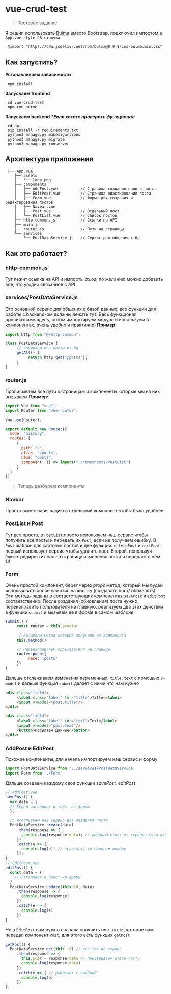 # vue-crud-test
> Тестовое задание

Я решил использовать [Bulma](https://bulma.io) вместо Bootstrap, подключил импортом в `App.vue style 28 строчка`

     @import "https://cdn.jsdelivr.net/npm/bulma@0.9.1/css/bulma.min.css"

## Как запустить?
**Устанавливаем зависимости**

     npm install      
**Запускаем frontend**

     cd vue-crud-test
     npm run serve
**Запускаем backend _*Если хотите проверить функционал_**

     cd api
     pip install -r requirements.txt
     python3 manage.py makemigartions
     python3 manage.py migrate
     python3 manage.py runserver


## Архитектура приложения
```
 ├── App.vue
    ├── assets                 
    │   └── logo.png
    ├── components               
    │   ├── AddPost.vue          // Страница создания нового поста
    │   ├── EditPost.vue         // Страница едактирования поста
    │   ├── Form.vue             // Форма для создания и редактирования постов
    │   ├── Navbar.vue
    │   ├── Post.vue             // Отдельный пост
    │   └── PostList.vue         // Список постов
    ├── http-common.js           // Ссылки на API
    ├── main.js
    ├── router.js                // Пути на страницы
    └── services
        └── PostDataService.js   // Сервис для общения с бд
```

## Как это работает? 

### hhtp-common.js
Тут лежит ссылка на API и импорты *axios*, по желанию можно добавить все, что угодно связанное с API

### services/PostDataService.js
Это основной сервис для общения с базой данных, все функции для работы с backend-ом должны лежать тут.
Весь функционал прописываем здесь, потом импортируем модуль и используем в компонентах, очень удобно и практично)
**Пример:**
```javascript
import http from "@/http-common";

class PostDataService {
     // забираем все посты из бд
     getAll() {
          return http.get("/posts");
     }
}
```
### router.js
Прописываем все пути к страницам и компоненты которые мы на них вызываем
**Пример:**
```javascript
import Vue from "vue";
import Router from "vue-router";

Vue.use(Router);

export default new Router({
  mode: "history",
  routes: [
     {
       path: "/",
       alias: "/posts",
       name: "posts",
       component: () => import("./components/PostList")
     },
  ]
})
```

> Теперь разберем компоненты
### Navbar
Просто вынес навиграцию в отдельный компонент чтобы было удобнее

### PostList и Post
Тут все просто, в `PostList` просто используем наш сервис чтобы получить все посты и передать их `Post`, если не получаем ошибку.
В `Post` шаблон для карточек постов и две функции: `deletePost` и `editPost` первый использует сервис чтобы удалить пост.
Второй, используя `Router` редиректит нас на страницу изменения поста и передает в нем `id`

### Form
Очень простой компонент, берет через *props* метод, который мы будеи использовать после нажатия на кнопку (создавать пост/ обнавлять). 
Эти методы заданы в соответствующих компонентах `savePost` и `editPost` соответственно. 
После создания (обновления) поста нужно перенаправить пользователя на главную, реализуем два этих действия в функции `submit` и вызывем ее в форме в самом шаблоне
```javascript
submit() {
     const router = this.$router

     // Вызываем метод который получили из компонента
     this.method()

     // Перенаправляем пользователя на главную
     router.push({
          name: 'posts'
     })
}
``` 
Дальше отслеживаем изменения переменных: `title`, `text` с помощью `v-model` и дальше функция `submit` делает с ними что нам нужно
```html
<div class="field">
     <label class="label" for="title">Title</label>
     <input v-model="post.title"/> 
</div>

<div class="field">
     <label class="label" for="text">Text</label>
     <input v-model="post.text"/> 
     <button>Посылаем Данные</button>
</div>
```

### AddPost и EditPost
Похожие компоненты, для начала импортируем наш сервис и форму
```javascript
import PostDataService from '../services/PostDataService'
import Form from './Form'
```
Дальше создаем каждому свои функции
*savePost, editPost*
```javascript
// AddPost.vue
savePost() {
  var data = {
  // Берем заголовок и текст из формы
  };

  // Используем наш сервис для создания поста
  PostDataService.create(data)
     .then(response => { 
       console.log(response.data); // выводим ответ от сервера если все хорошо
     })
     .catch(e => {
       console.log(e); // если нет, то выводим ошибку
     });
},
// EditPost.vue
editPost() {
  const data = {
    // Заголовок и Текст из формы
  }
  PostDataService.update(this.id, data)
     .then(response => {
       console.log(response)
     })
     .catch(e => {
       console.log(e)
     })
}
```
Но в `EditPost` нам нужно сначала получить пост по `id`, которое нам передал компонент `Post`, для этого есть функция `getPost`
```javascript
getPost() {
  PostDataService.get(this.id) // все тот же сервис
     .then(response => {
       this.post = response.data // присваиваем отвте посту
       console.log(response.data)
     })
     .catch(e => { // работает с ошибкой
       console.log(e)
     })
},
```

